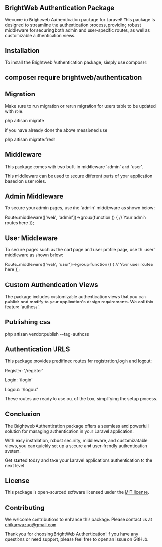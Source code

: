 ## BrightWeb Authentication Package

Wecome to Brightweb Authentication package for Laravel! This package is designed to streamline the authentication process, providing robust middleware for securing both admin and user-specific routes, as well as customizable authentication views.

## Installation

To install the Brightweb Authentication package, simply use composer:

## composer require brightweb/authentication

## Migration

Make sure to run migration or rerun migration for users table to be updated with role.

php artisan migrate

if you have already done the above messioned use

php artisan migrate:fresh

## Middleware

This package comes with two built-in middleware 'admin' and 'user'.

This middleware can be used to secure different parts of your application based on user roles.

## Admin Middleware

To secure your admin pages, use the 'admin' middleware as shown below:

Route::middleware(['web', 'admin'])->group(function () {
// Your admin routes here
});

## User Middleware

To secure pages such as the cart page and user profile page, use th 'user' middleware as shown below:

Route::middleware(['web', 'user'])->group(function () {
// Your user routes here
});

## Custom Authentication Views

The package includes customizable authentication views that you can publish and modify to your application's design requirements. We call this feature 'authcss'.

## Publishing css

php artisan vendor:publish --tag=authcss

## Authentication URLS

This package provides predifined routes for registration,login and logout:

Register: '/register'

Login: '/login'

Logout: '/logout'

These routes are ready to use out of the box, simplifying the setup process.

## Conclusion

The Brightweb Authentication package offers a seamless and powerfull solution for managing authentication in your Laravel application.

With easy installation, robust security, middleware, and customizatable views, you can quickly set up a secure and user-frendly authentication system.

Get started today and take your Laravel applications authentication to the next level

## License

This package is open-sourced software licensed under the <a href='/https://opensource.org/license/'>MIT license</a>.

## Contributing

We welcome contributions to enhance this package.
Please contact us at <a href="mailto:chikanwazuo@gmail.com">chikanwazuo@gmail.com</a>

Thank you for choosing BrightWeb Authentication! If you have any questions or need support,
please feel free to open an issue on GitHub.
